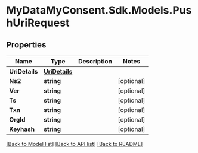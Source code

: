 # MyDataMyConsent.Sdk.Models.PushUriRequest

## Properties

Name | Type | Description | Notes
------------ | ------------- | ------------- | -------------
**UriDetails** | [**UriDetails**](UriDetails.md) |  | 
**Ns2** | **string** |  | [optional] 
**Ver** | **string** |  | [optional] 
**Ts** | **string** |  | [optional] 
**Txn** | **string** |  | [optional] 
**OrgId** | **string** |  | [optional] 
**Keyhash** | **string** |  | [optional] 

[[Back to Model list]](../README.md#documentation-for-models) [[Back to API list]](../README.md#documentation-for-api-endpoints) [[Back to README]](../README.md)

